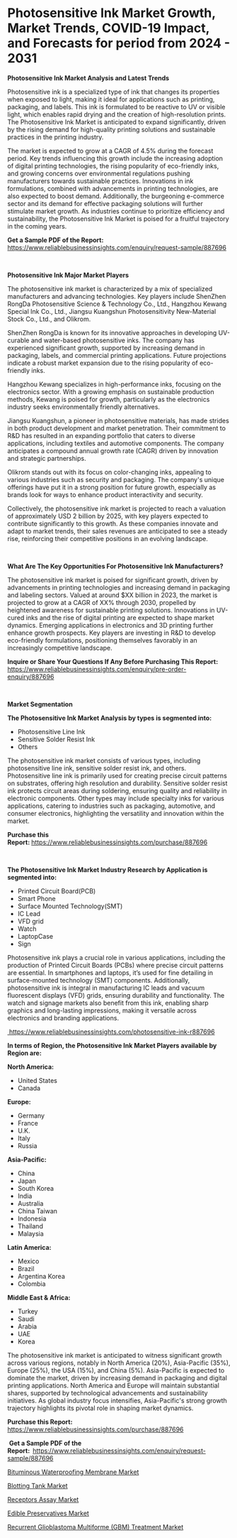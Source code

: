 <p><h1>Photosensitive Ink Market Growth, Market Trends, COVID-19 Impact, and Forecasts for period from 2024 - 2031</h1></p><p><strong>Photosensitive Ink Market Analysis and Latest Trends</strong></p>
<p><p>Photosensitive ink is a specialized type of ink that changes its properties when exposed to light, making it ideal for applications such as printing, packaging, and labels. This ink is formulated to be reactive to UV or visible light, which enables rapid drying and the creation of high-resolution prints. The Photosensitive Ink Market is anticipated to expand significantly, driven by the rising demand for high-quality printing solutions and sustainable practices in the printing industry.</p><p>The market is expected to grow at a CAGR of 4.5% during the forecast period. Key trends influencing this growth include the increasing adoption of digital printing technologies, the rising popularity of eco-friendly inks, and growing concerns over environmental regulations pushing manufacturers towards sustainable practices. Innovations in ink formulations, combined with advancements in printing technologies, are also expected to boost demand. Additionally, the burgeoning e-commerce sector and its demand for effective packaging solutions will further stimulate market growth. As industries continue to prioritize efficiency and sustainability, the Photosensitive Ink Market is poised for a fruitful trajectory in the coming years.</p></p>
<p><strong>Get a Sample PDF of the Report:&nbsp;</strong> <a href="https://www.reliablebusinessinsights.com/enquiry/request-sample/887696?utm_campaign=117&utm_medium=2&utm_source=Github&utm_content=ia&utm_term=09112024&utm_id=photosensitive-ink">https://www.reliablebusinessinsights.com/enquiry/request-sample/887696</a></p>
<p>&nbsp;</p>
<p><strong>Photosensitive Ink Major Market Players</strong></p>
<p><p>The photosensitive ink market is characterized by a mix of specialized manufacturers and advancing technologies. Key players include ShenZhen RongDa Photosensitive Science & Technology Co., Ltd., Hangzhou Kewang Special Ink Co., Ltd., Jiangsu Kuangshun Photosensitivity New-Material Stock Co., Ltd., and Olikrom. </p><p>ShenZhen RongDa is known for its innovative approaches in developing UV-curable and water-based photosensitive inks. The company has experienced significant growth, supported by increasing demand in packaging, labels, and commercial printing applications. Future projections indicate a robust market expansion due to the rising popularity of eco-friendly inks.</p><p>Hangzhou Kewang specializes in high-performance inks, focusing on the electronics sector. With a growing emphasis on sustainable production methods, Kewang is poised for growth, particularly as the electronics industry seeks environmentally friendly alternatives.</p><p>Jiangsu Kuangshun, a pioneer in photosensitive materials, has made strides in both product development and market penetration. Their commitment to R&D has resulted in an expanding portfolio that caters to diverse applications, including textiles and automotive components. The company anticipates a compound annual growth rate (CAGR) driven by innovation and strategic partnerships.</p><p>Olikrom stands out with its focus on color-changing inks, appealing to various industries such as security and packaging. The company's unique offerings have put it in a strong position for future growth, especially as brands look for ways to enhance product interactivity and security.</p><p>Collectively, the photosensitive ink market is projected to reach a valuation of approximately USD 2 billion by 2025, with key players expected to contribute significantly to this growth. As these companies innovate and adapt to market trends, their sales revenues are anticipated to see a steady rise, reinforcing their competitive positions in an evolving landscape.</p></p>
<p>&nbsp;</p>
<p><strong>What Are The Key Opportunities For Photosensitive Ink Manufacturers?</strong></p>
<p><p>The photosensitive ink market is poised for significant growth, driven by advancements in printing technologies and increasing demand in packaging and labeling sectors. Valued at around $XX billion in 2023, the market is projected to grow at a CAGR of XX% through 2030, propelled by heightened awareness for sustainable printing solutions. Innovations in UV-cured inks and the rise of digital printing are expected to shape market dynamics. Emerging applications in electronics and 3D printing further enhance growth prospects. Key players are investing in R&D to develop eco-friendly formulations, positioning themselves favorably in an increasingly competitive landscape.</p></p>
<p><strong>Inquire or Share Your Questions If Any Before Purchasing This Report:</strong> <a href="https://www.reliablebusinessinsights.com/enquiry/pre-order-enquiry/887696?utm_campaign=117&utm_medium=2&utm_source=Github&utm_content=ia&utm_term=09112024&utm_id=photosensitive-ink">https://www.reliablebusinessinsights.com/enquiry/pre-order-enquiry/887696</a></p>
<p>&nbsp;</p>
<p><strong>Market Segmentation</strong></p>
<p><strong>The Photosensitive Ink Market Analysis by types is segmented into:</strong></p>
<p><ul><li>Photosensitive Line Ink</li><li>Sensitive Solder Resist Ink</li><li>Others</li></ul></p>
<p><p>The photosensitive ink market consists of various types, including photosensitive line ink, sensitive solder resist ink, and others. Photosensitive line ink is primarily used for creating precise circuit patterns on substrates, offering high resolution and durability. Sensitive solder resist ink protects circuit areas during soldering, ensuring quality and reliability in electronic components. Other types may include specialty inks for various applications, catering to industries such as packaging, automotive, and consumer electronics, highlighting the versatility and innovation within the market.</p></p>
<p><strong>Purchase this Report:&nbsp;</strong><a href="https://www.reliablebusinessinsights.com/purchase/887696?utm_campaign=117&utm_medium=2&utm_source=Github&utm_content=ia&utm_term=09112024&utm_id=photosensitive-ink">https://www.reliablebusinessinsights.com/purchase/887696</a></p>
<p>&nbsp;</p>
<p><strong>The Photosensitive Ink Market Industry Research by Application is segmented into:</strong></p>
<p><ul><li>Printed Circuit Board(PCB)</li><li>Smart Phone</li><li>Surface Mounted Technology(SMT)</li><li>IC Lead</li><li>VFD grid</li><li>Watch</li><li>LaptopCase</li><li>Sign</li></ul></p>
<p><p>Photosensitive ink plays a crucial role in various applications, including the production of Printed Circuit Boards (PCBs) where precise circuit patterns are essential. In smartphones and laptops, it’s used for fine detailing in surface-mounted technology (SMT) components. Additionally, photosensitive ink is integral in manufacturing IC leads and vacuum fluorescent displays (VFD) grids, ensuring durability and functionality. The watch and signage markets also benefit from this ink, enabling sharp graphics and long-lasting impressions, making it versatile across electronics and branding applications.</p></p>
<p><a href="https://www.reliablebusinessinsights.com/photosensitive-ink-r887696?utm_campaign=117&utm_medium=2&utm_source=Github&utm_content=ia&utm_term=09112024&utm_id=photosensitive-ink">&nbsp;https://www.reliablebusinessinsights.com/photosensitive-ink-r887696</a></p>
<p><strong>In terms of Region, the Photosensitive Ink Market Players available by Region are:</strong></p>
<p>
    <p> <strong> North America: </strong>
        <ul>
            <li>United States</li>
            <li>Canada</li>
        </ul>
        </p> 
    <p> <strong> Europe: </strong>
        <ul>
            <li>Germany</li>
            <li>France</li>
            <li>U.K.</li>
            <li>Italy</li>
            <li>Russia</li>
        </ul>
        </p> 
    <p> <strong> Asia-Pacific: </strong>
        <ul>
            <li>China</li>
            <li>Japan</li>
            <li>South Korea</li>
            <li>India</li>
            <li>Australia</li>
            <li>China Taiwan</li>
            <li>Indonesia</li>
            <li>Thailand</li>
            <li>Malaysia</li>
        </ul>
        </p> 
    <p> <strong> Latin America: </strong>
        <ul>
            <li>Mexico</li>
            <li>Brazil</li>
            <li>Argentina Korea</li>
            <li>Colombia</li>
        </ul>
        </p> 
    <p> <strong> Middle East & Africa: </strong>
        <ul>
            <li>Turkey</li>
            <li>Saudi</li>
            <li>Arabia</li>
            <li>UAE</li>
            <li>Korea</li>
        </ul>
    </p>
    </p>
<p><p>The photosensitive ink market is anticipated to witness significant growth across various regions, notably in North America (20%), Asia-Pacific (35%), Europe (25%), the USA (15%), and China (5%). Asia-Pacific is expected to dominate the market, driven by increasing demand in packaging and digital printing applications. North America and Europe will maintain substantial shares, supported by technological advancements and sustainability initiatives. As global industry focus intensifies, Asia-Pacific's strong growth trajectory highlights its pivotal role in shaping market dynamics.</p></p>
<p><strong>Purchase this Report: </strong><a href="https://www.reliablebusinessinsights.com/purchase/887696?utm_campaign=117&utm_medium=2&utm_source=Github&utm_content=ia&utm_term=09112024&utm_id=photosensitive-ink">https://www.reliablebusinessinsights.com/purchase/887696</a></p>
<p>&nbsp;<strong>Get a Sample PDF of the Report:&nbsp;&nbsp;</strong><a href="https://www.reliablebusinessinsights.com/enquiry/request-sample/887696?utm_campaign=117&utm_medium=2&utm_source=Github&utm_content=ia&utm_term=09112024&utm_id=photosensitive-ink">https://www.reliablebusinessinsights.com/enquiry/request-sample/887696</a></p>
<p><strong></strong></p>
<p><p><a href="https://github.com/fadrijbtavist/Market-Research-Report-List-1/blob/main/bituminous-waterproofing-membrane-market.md?utm_campaign=117&utm_medium=2&utm_source=Github&utm_content=ia&utm_term=09112024&utm_id=photosensitive-ink">Bituminous Waterproofing Membrane Market</a></p><p><a href="https://issuu.com/reportprime-2/docs/blotting-tank-market-size-2030.pptx_ce16045aefec19?utm_campaign=117&utm_medium=2&utm_source=Github&utm_content=ia&utm_term=09112024&utm_id=photosensitive-ink">Blotting Tank Market</a></p><p><a href="https://www.linkedin.com/pulse/receptors-assay-market-size-growth-trends-statistics-forecasts-20pgc?utm_campaign=117&utm_medium=2&utm_source=Github&utm_content=ia&utm_term=09112024&utm_id=photosensitive-ink">Receptors Assay Market</a></p><p><a href="https://github.com/brindal51/Market-Research-Report-List-1/blob/main/edible-preservatives-market.md?utm_campaign=117&utm_medium=2&utm_source=Github&utm_content=ia&utm_term=09112024&utm_id=photosensitive-ink">Edible Preservatives Market</a></p><p><a href="https://www.linkedin.com/pulse/evaluating-recurrent-glioblastoma-multiforme-gbm-treatment-market-ibwic?utm_campaign=117&utm_medium=2&utm_source=Github&utm_content=ia&utm_term=09112024&utm_id=photosensitive-ink">Recurrent Glioblastoma Multiforme (GBM) Treatment Market</a></p></p>